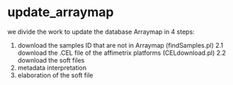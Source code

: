 # update_arraymap

we divide the work to update the database Arraymap in 4 steps:
  1. download the samples ID that are not in Arraymap (findSamples.pl)
  2.1 download the .CEL file of the affimetrix platforms (CELdownload.pl)
  2.2 download the soft files
  3. metadata interpretation
  4. elaboration of the soft file